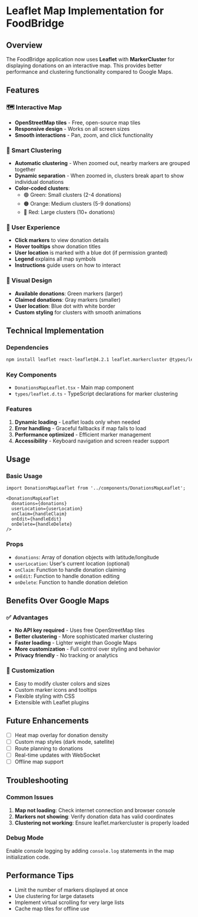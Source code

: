 # Leaflet Map Implementation for FoodBridge

## Overview
The FoodBridge application now uses **Leaflet** with **MarkerCluster** for displaying donations on an interactive map. This provides better performance and clustering functionality compared to Google Maps.

## Features

### 🗺️ Interactive Map
- **OpenStreetMap tiles** - Free, open-source map tiles
- **Responsive design** - Works on all screen sizes
- **Smooth interactions** - Pan, zoom, and click functionality

### 📍 Smart Clustering
- **Automatic clustering** - When zoomed out, nearby markers are grouped together
- **Dynamic separation** - When zoomed in, clusters break apart to show individual donations
- **Color-coded clusters**:
  - 🟢 Green: Small clusters (2-4 donations)
  - 🟠 Orange: Medium clusters (5-9 donations)  
  - 🔴 Red: Large clusters (10+ donations)

### 🎯 User Experience
- **Click markers** to view donation details
- **Hover tooltips** show donation titles
- **User location** is marked with a blue dot (if permission granted)
- **Legend** explains all map symbols
- **Instructions** guide users on how to interact

### 🎨 Visual Design
- **Available donations**: Green markers (larger)
- **Claimed donations**: Gray markers (smaller)
- **User location**: Blue dot with white border
- **Custom styling** for clusters with smooth animations

## Technical Implementation

### Dependencies
```bash
npm install leaflet react-leaflet@4.2.1 leaflet.markercluster @types/leaflet
```

### Key Components
- `DonationsMapLeaflet.tsx` - Main map component
- `types/leaflet.d.ts` - TypeScript declarations for marker clustering

### Features
1. **Dynamic loading** - Leaflet loads only when needed
2. **Error handling** - Graceful fallbacks if map fails to load
3. **Performance optimized** - Efficient marker management
4. **Accessibility** - Keyboard navigation and screen reader support

## Usage

### Basic Usage
```tsx
import DonationsMapLeaflet from '../components/DonationsMapLeaflet';

<DonationsMapLeaflet
  donations={donations}
  userLocation={userLocation}
  onClaim={handleClaim}
  onEdit={handleEdit}
  onDelete={handleDelete}
/>
```

### Props
- `donations`: Array of donation objects with latitude/longitude
- `userLocation`: User's current location (optional)
- `onClaim`: Function to handle donation claiming
- `onEdit`: Function to handle donation editing
- `onDelete`: Function to handle donation deletion

## Benefits Over Google Maps

### ✅ Advantages
- **No API key required** - Uses free OpenStreetMap tiles
- **Better clustering** - More sophisticated marker clustering
- **Faster loading** - Lighter weight than Google Maps
- **More customization** - Full control over styling and behavior
- **Privacy friendly** - No tracking or analytics

### 🔧 Customization
- Easy to modify cluster colors and sizes
- Custom marker icons and tooltips
- Flexible styling with CSS
- Extensible with Leaflet plugins

## Future Enhancements
- [ ] Heat map overlay for donation density
- [ ] Custom map styles (dark mode, satellite)
- [ ] Route planning to donations
- [ ] Real-time updates with WebSocket
- [ ] Offline map support

## Troubleshooting

### Common Issues
1. **Map not loading**: Check internet connection and browser console
2. **Markers not showing**: Verify donation data has valid coordinates
3. **Clustering not working**: Ensure leaflet.markercluster is properly loaded

### Debug Mode
Enable console logging by adding `console.log` statements in the map initialization code.

## Performance Tips
- Limit the number of markers displayed at once
- Use clustering for large datasets
- Implement virtual scrolling for very large lists
- Cache map tiles for offline use 